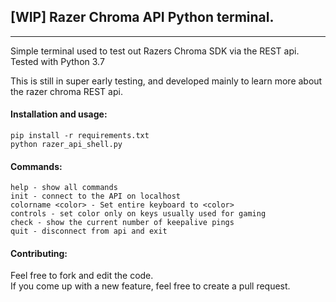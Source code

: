 ## [WIP] Razer Chroma API Python terminal.
---
Simple  terminal used to test out Razers Chroma SDK via the REST api.  
Tested with Python 3.7  

This is still in super early testing, and developed mainly to learn more about the razer chroma REST api.  


#### Installation and usage: 
```
pip install -r requirements.txt
python razer_api_shell.py
```

#### Commands:
```
help - show all commands
init - connect to the API on localhost
colorname <color> - Set entire keyboard to <color>
controls - set color only on keys usually used for gaming
check - show the current number of keepalive pings
quit - disconnect from api and exit
```

#### Contributing:
Feel free to fork and edit the code.  
If you come up with a new feature, feel free to create a pull request.
